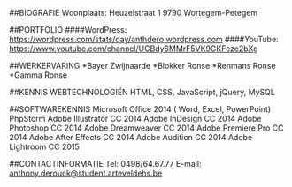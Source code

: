 ##BIOGRAFIE
Woonplaats: 
Heuzelstraat 1
9790 Wortegem-Petegem

##PORTFOLIO
####WordPress:
https://wordpress.com/stats/day/anthdero.wordpress.com
####YouTube:
https://www.youtube.com/channel/UCBdy6MMrF5VK9GKFeze2bXg

##WERKERVARING
*Bayer Zwijnaarde 
*Blokker Ronse
*Renmans Ronse
*Gamma Ronse

##KENNIS WEBTECHNOLOGIËN
HTML, CSS, JavaScript, jQuery, MySQL

##SOFTWAREKENNIS
Microsoft Office 2014 ( Word, Excel, PowerPoint)
PhpStorm
Adobe Illustrator CC 2014
Adobe InDesign CC 2014
Adobe Photoshop CC 2014
Adobe Dreamweaver CC 2014
Adobe Premiere Pro CC 2014
Adobe After Effects CC 2014
Adobe Audition CC 2014
Adobe Lightroom CC 2015

##CONTACTINFORMATIE
Tel: 0498/64.67.77
E-mail: anthony.derouck@student.arteveldehs.be
